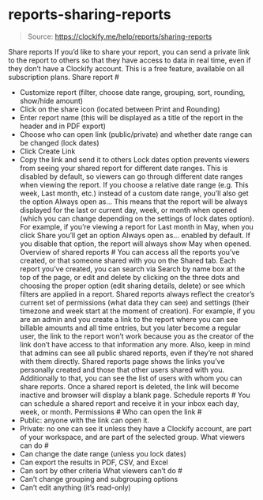 # reports-sharing-reports

> Source: https://clockify.me/help/reports/sharing-reports

Share reports
If you’d like to share your report, you can send a private link to the report to others so that they have access to data in real time, even if they don’t have a Clockify account.
This is a free feature, available on all subscription plans.
Share report #
- Customize report (filter, choose date range, grouping, sort, rounding, show/hide amount)
- Click on the share icon (located between Print and Rounding)
- Enter report name (this will be displayed as a title of the report in the header and in PDF export)
- Choose who can open link (public/private) and whether date range can be changed (lock dates)
- Click Create Link
- Copy the link and send it to others
Lock dates option prevents viewers from seeing your shared report for different date ranges. This is disabled by default, so viewers can go through different date ranges when viewing the report.
If you choose a relative date range (e.g. This week, Last month, etc.) instead of a custom date range, you’ll also get the option Always open as… This means that the report will be always displayed for the last or current day, week, or month when opened (which you can change depending on the settings of lock dates option).
For example, if you’re viewing a report for Last month in May, when you click Share you’ll get an option Always open as… enabled by default. If you disable that option, the report will always show May when opened.
Overview of shared reports #
You can access all the reports you’ve created, or that someone shared with you on the Shared tab.
Each report you’ve created, you can search via Search by name box at the top of the page, or edit and delete by clicking on the three dots and choosing the proper option (edit sharing details, delete) or see which filters are applied in a report.
Shared reports always reflect the creator’s current set of permissions (what data they can see) and settings (their timezone and week start at the moment of creation).
For example, if you are an admin and you create a link to the report where you can see billable amounts and all time entries, but you later become a regular user, the link to the report won’t work because you as the creator of the link don’t have access to that information any more. Also, keep in mind that admins can see all public shared reports, even if they’re not shared with them directly.
Shared reports page shows the links you’ve personally created and those that other users shared with you. Additionally to that, you can see the list of users with whom you can share reports.
Once a shared report is deleted, the link will become inactive and browser will display a blank page.
Schedule reports #
You can schedule a shared report and receive it in your inbox each day, week, or month.
Permissions #
Who can open the link #
- Public: anyone with the link can open it.
- Private: no one can see it unless they have a Clockify account, are part of your workspace, and are part of the selected group.
What viewers can do #
- Can change the date range (unless you lock dates)
- Can export the results in PDF, CSV, and Excel
- Can sort by other criteria
What viewers can’t do #
- Can’t change grouping and subgrouping options
- Can’t edit anything (it’s read-only)